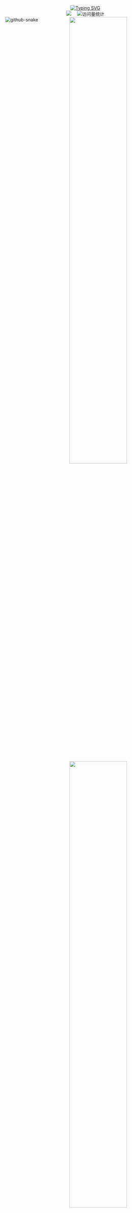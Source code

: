   <!-- dynamic typing effect 动态打字效果 -->
  
  <div align="center">
    <a href="https://blog.lovemaiow.top/">
      <img src="https://readme-typing-svg.demolab.com?font=Fira+Code&pause=1000&width=435&lines=console.log(%22Hello%2C%20World%22);祝您天天愉快!&center=true&size=27" alt="Typing SVG" />
    </a>
  </div>

  <div align="center">
    <a href="https://blog.lovemaiow.top/"><img src="https://img.shields.io/badge/Website-博客-blue" /></a>&emsp;
     <!-- visitor statistics logo 访问量统计徽标 -->
    <img src="https://komarev.com/ghpvc/?username=lovemiaow&label=Views&color=0e75b6&style=flat" alt="访问量统计" />
  </div>
    
<picture>
  <source media="(prefers-color-scheme: dark)" srcset="https://cdn.jsdelivr.net/gh/lovemiaow/lovemiaow/github-contribution-grid-snake-dark.svg" />
  <img alt="github-snake" src="https://cdn.jsdelivr.net/gh/lovemiaow/lovemiaow/github-contribution-grid-snake-dark.svg" />
</picture>

  <img align="right" src='https://github-readme-stats-git-master-lovemiaow.vercel.app/api/top-langs/?username=lovemiaow&theme=nord&layout=compact&langs_count=10&hide=jupyter%20notebook&hide_border=true&border_radius=0' width="60%"/>
  <img align="right" src='https://github-readme-stats-git-master-lovemiaow.vercel.app/api?username=lovemiaow&show_icons=true&theme=nord&count_private=true&hide_border=true&border_radius=0' width="60%"/>
